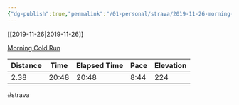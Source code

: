 ```yaml
---
{"dg-publish":true,"permalink":"/01-personal/strava/2019-11-26-morning-cold-run/"}
---
```



[[2019-11-26\|2019-11-26]]

[Morning Cold Run](https://www.strava.com/activities/2894038474)

| Distance | Time  | Elapsed Time | Pace | Elevation |
| -------- | ----- | ------------ | ---- | --------- |
| 2.38     | 20:48 | 20:48        | 8:44 | 224       |




#strava
